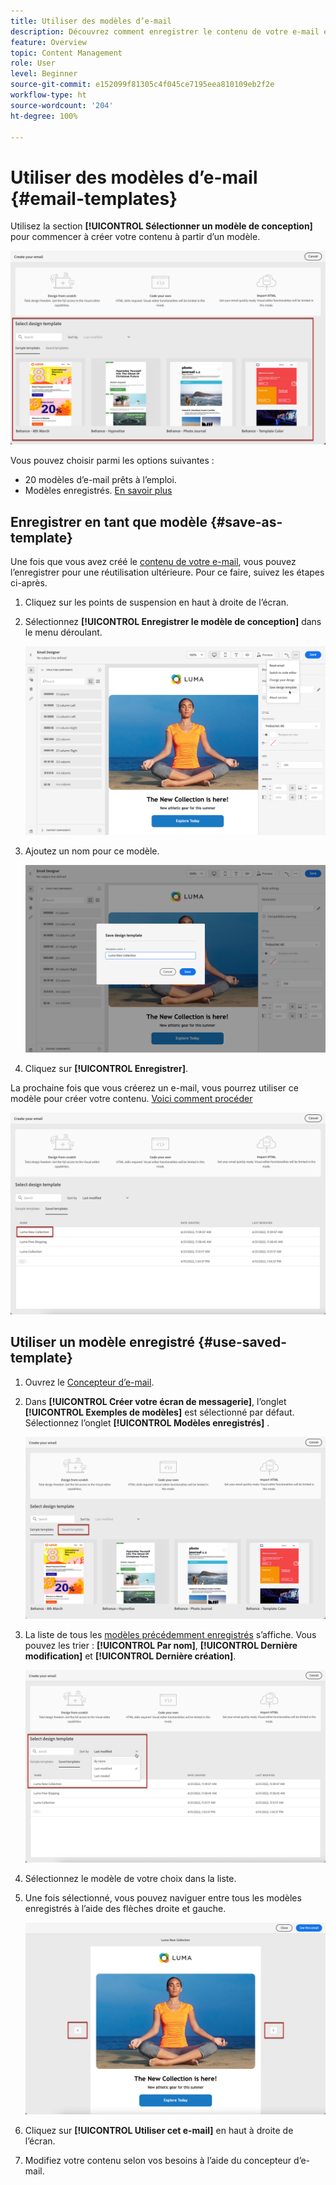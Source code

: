 ```yaml
---
title: Utiliser des modèles d’e-mail
description: Découvrez comment enregistrer le contenu de votre e-mail en tant que modèle et le réutiliser dans Journey Optimizer.
feature: Overview
topic: Content Management
role: User
level: Beginner
source-git-commit: e152099f81305c4f045ce7195eea810109eb2f2e
workflow-type: ht
source-wordcount: '204'
ht-degree: 100%

---
```


# Utiliser des modèles d’e-mail {#email-templates}

Utilisez la section **[!UICONTROL Sélectionner un modèle de conception]** pour commencer à créer votre contenu à partir d’un modèle.

![](assets/email_designer-templates.png)

Vous pouvez choisir parmi les options suivantes :
* 20 modèles d’e-mail prêts à l’emploi.
* Modèles enregistrés. [En savoir plus](#save-as-template)

## Enregistrer en tant que modèle {#save-as-template}

Une fois que vous avez créé le [contenu de votre e-mail](design-emails.md), vous pouvez l’enregistrer pour une réutilisation ultérieure. Pour ce faire, suivez les étapes ci-après.

1. Cliquez sur les points de suspension en haut à droite de l’écran.

1. Sélectionnez **[!UICONTROL Enregistrer le modèle de conception]** dans le menu déroulant.

   ![](assets/email_designer-save-template.png)

1. Ajoutez un nom pour ce modèle.

   ![](assets/email_designer-template-name.png)

1. Cliquez sur **[!UICONTROL Enregistrer]**.

La prochaine fois que vous créerez un e-mail, vous pourrez utiliser ce modèle pour créer votre contenu. [Voici comment procéder](#use-saved-template)

![](assets/email_designer-saved-template.png)

## Utiliser un modèle enregistré {#use-saved-template}

1. Ouvrez le [Concepteur d’e-mail](create-email-content.md).

1. Dans **[!UICONTROL Créer votre écran de messagerie]**, l’onglet **[!UICONTROL Exemples de modèles]** est sélectionné par défaut. Sélectionnez l’onglet **[!UICONTROL Modèles enregistrés]** .

   ![](assets/email_designer-saved-templates-tab.png)

1. La liste de tous les [modèles précédemment enregistrés](#save-as-template) s’affiche. Vous pouvez les trier : **[!UICONTROL Par nom]**, **[!UICONTROL Dernière modification]** et **[!UICONTROL Dernière création]**.

   ![](assets/email_designer-saved-templates.png)

1. Sélectionnez le modèle de votre choix dans la liste.

1. Une fois sélectionné, vous pouvez naviguer entre tous les modèles enregistrés à l’aide des flèches droite et gauche.

   ![](assets/email_designer-saved-templates-navigate.png)

1. Cliquez sur **[!UICONTROL Utiliser cet e-mail]** en haut à droite de l’écran.

1. Modifiez votre contenu selon vos besoins à l’aide du concepteur d’e-mail.

